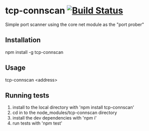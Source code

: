 # tcp-connscan [![Build Status](https://travis-ci.org/thedude42/tcp-connscan.svg?branch=master)](https://travis-ci.org/thedude42/tcp-connscan)

Simple port scanner using the core net module as the "port prober"

## Installation

npm install -g tcp-connscan

## Usage

tcp-connscan \<address\>

## Running tests

1. install to the local directory with 'npm install tcp-connscan' 
2. cd in to the node_modules/tcp-connscan directory
3. install the dev dependencies with 'npm i'
4. run tests with 'npm test'
